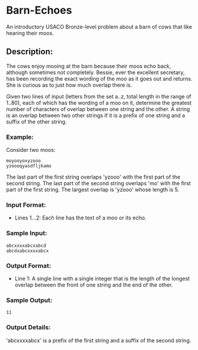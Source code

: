 # Barn-Echoes

An introductory USACO Bronze-level problem about a barn of cows that like hearing their moos.

## Description:

The cows enjoy mooing at the barn because their moos echo back, although sometimes not completely. Bessie, ever the excellent secretary, has been recording the exact wording of the moo as it goes out and returns. She is curious as to just how much overlap there is.

Given two lines of input (letters from the set a..z, total length in the range of 1..80), each of which has the wording of a moo on it, determine the greatest number of characters of overlap between one string and the other. A string is an overlap between two other strings if it is a prefix of one string and a suffix of the other string.

### Example:

Consider two moos:

```
moyooyoxyzooo
yzoooqyasdfljkamo
```

The last part of the first string overlaps 'yzooo' with the first part of the second string. The last part of the second string overlaps 'mo' with the first part of the first string. The largest overlap is 'yzooo' whose length is 5.

### Input Format:

* Lines 1...2: Each line has the text of a moo or its echo.

### Sample Input:

```
abcxxxxabcxabcd
abcdxabcxxxxabcx
```

### Output Format:

* Line 1: A single line with a single integer that is the length of the longest overlap between the front of one string and the end of the other.

### Sample Output:

```
11
```

### Output Details:

'abcxxxxabcx' is a prefix of the first string and a suffix of the second string.
